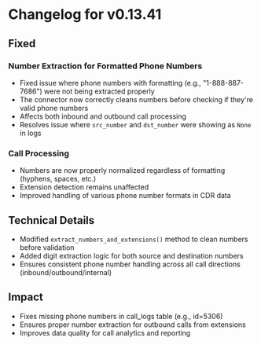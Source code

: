 # Changelog for v0.13.41

## Fixed

### Number Extraction for Formatted Phone Numbers
- Fixed issue where phone numbers with formatting (e.g., "1-888-887-7686") were not being extracted properly
- The connector now correctly cleans numbers before checking if they're valid phone numbers
- Affects both inbound and outbound call processing
- Resolves issue where `src_number` and `dst_number` were showing as `None` in logs

### Call Processing
- Numbers are now properly normalized regardless of formatting (hyphens, spaces, etc.)
- Extension detection remains unaffected
- Improved handling of various phone number formats in CDR data

## Technical Details
- Modified `extract_numbers_and_extensions()` method to clean numbers before validation
- Added digit extraction logic for both source and destination numbers
- Ensures consistent phone number handling across all call directions (inbound/outbound/internal)

## Impact
- Fixes missing phone numbers in call_logs table (e.g., id=5306)
- Ensures proper number extraction for outbound calls from extensions
- Improves data quality for call analytics and reporting